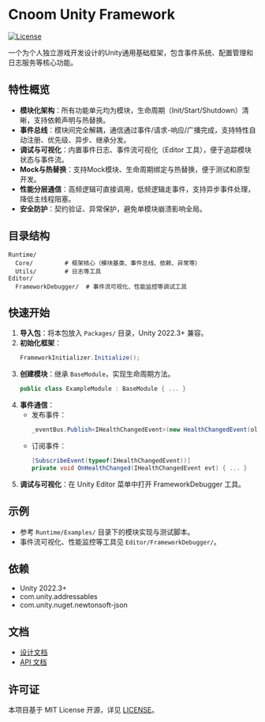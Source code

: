 
































































































































# Cnoom Unity Framework

[![License](https://img.shields.io/badge/license-MIT-blue.svg)](LICENSE.md)

一个为个人独立游戏开发设计的Unity通用基础框架，包含事件系统、配置管理和日志服务等核心功能。

## 特性概览

- **模块化架构**：所有功能单元均为模块，生命周期（Init/Start/Shutdown）清晰，支持依赖声明与热替换。
- **事件总线**：模块间完全解耦，通信通过事件/请求-响应/广播完成，支持特性自动注册、优先级、异步、继承分发。
- **调试与可视化**：内置事件日志、事件流可视化（Editor 工具），便于追踪模块状态与事件流。
- **Mock与热替换**：支持Mock模块、生命周期绑定与热替换，便于测试和原型开发。
- **性能分层通信**：高频逻辑可直接调用，低频逻辑走事件，支持异步事件处理，降低主线程阻塞。
- **安全防护**：契约验证、异常保护，避免单模块崩溃影响全局。

## 目录结构

```
Runtime/
  Core/         # 框架核心（模块基类、事件总线、依赖、异常等）
  Utils/        # 日志等工具
Editor/
  FrameworkDebugger/  # 事件流可视化、性能监控等调试工具
```

## 快速开始

1. **导入包**：将本包放入 `Packages/` 目录，Unity 2022.3+ 兼容。
2. **初始化框架**：
   ```csharp
   FrameworkInitializer.Initialize();
   ```
3. **创建模块**：继承 `BaseModule`，实现生命周期方法。
   ```csharp
   public class ExampleModule : BaseModule { ... }
   ```
4. **事件通信**：
   - 发布事件：
     ```csharp
     _eventBus.Publish<IHealthChangedEvent>(new HealthChangedEvent(oldValue, newValue));
     ```
   - 订阅事件：
     ```csharp
     [SubscribeEvent(typeof(IHealthChangedEvent))]
     private void OnHealthChanged(IHealthChangedEvent evt) { ... }
     ```
5. **调试与可视化**：在 Unity Editor 菜单中打开 FrameworkDebugger 工具。

## 示例

- 参考 `Runtime/Examples/` 目录下的模块实现与测试脚本。
- 事件流可视化、性能监控等工具见 `Editor/FrameworkDebugger/`。

## 依赖
- Unity 2022.3+
- com.unity.addressables
- com.unity.nuget.newtonsoft-json

## 文档
- [设计文档](设计文档.md)
- [API 文档](https://github.com/cnoom/unity-framework)

## 许可证

本项目基于 MIT License 开源，详见 [LICENSE](LICENSE)。
